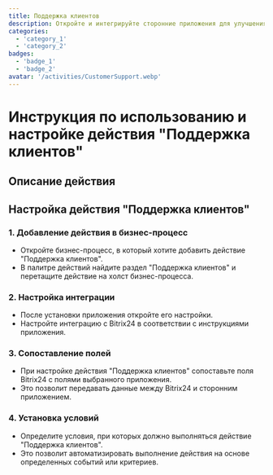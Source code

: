 ```yaml
---
title: Поддержка клиентов
description: Откройте и интегрируйте сторонние приложения для улучшения вашего бизнеса.
categories: 
  - 'category_1'
  - 'category_2'
badges: 
  - 'badge_1'
  - 'badge_2'
avatar: '/activities/CustomerSupport.webp'
---
```

# Инструкция по использованию и настройке действия "Поддержка клиентов"

## Описание действия

## **Настройка действия "Поддержка клиентов"**

### 1. Добавление действия в бизнес-процесс
- Откройте бизнес-процесс, в который хотите добавить действие "Поддержка клиентов".
- В палитре действий найдите раздел "Поддержка клиентов" и перетащите действие на холст бизнес-процесса.

### 2. Настройка интеграции
- После установки приложения откройте его настройки.
- Настройте интеграцию с Bitrix24 в соответствии с инструкциями приложения.

### 3. Сопоставление полей
- При настройке действия "Поддержка клиентов" сопоставьте поля Bitrix24 с полями выбранного приложения.
- Это позволит передавать данные между Bitrix24 и сторонним приложением.

### 4. Установка условий
- Определите условия, при которых должно выполняться действие "Поддержка клиентов".
- Это позволит автоматизировать выполнение действия на основе определенных событий или критериев.